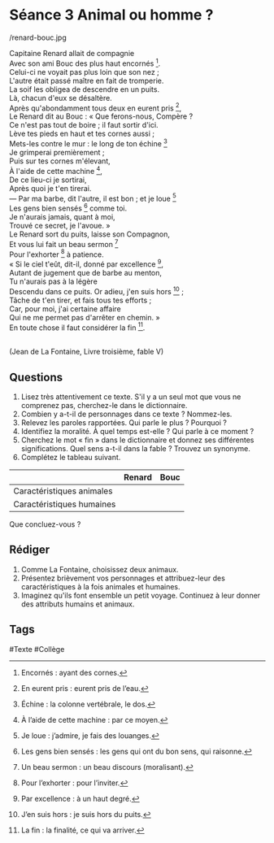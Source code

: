 # Séance 3 Animal ou homme ?

/renard-bouc.jpg

Capitaine Renard allait de compagnie<br />
Avec son ami Bouc des plus haut encornés [^1].<br />
Celui-ci ne voyait pas plus loin que son nez ;<br />
L'autre était passé maître en fait de tromperie.<br />
La soif les obligea de descendre en un puits.<br />
Là, chacun d'eux se désaltère.<br />
Après qu'abondamment tous deux en eurent pris [^2],<br />
Le Renard dit au Bouc : « Que ferons-nous, Compère ?<br />
Ce n'est pas tout de boire ; il faut sortir d'ici.<br />
Lève tes pieds en haut et tes cornes aussi ;<br />
Mets-les contre le mur : le long de ton échine [^3]<br />
Je grimperai premièrement ;<br />
Puis sur tes cornes m'élevant,<br />
À l'aide de cette machine [^4],<br />
De ce lieu-ci je sortirai,<br />
Après quoi je t'en tirerai.<br />
— Par ma barbe, dit l'autre, il est bon ; et je loue [^5]<br />
Les gens bien sensés [^6] comme toi.<br />
Je n'aurais jamais, quant à moi,<br />
Trouvé ce secret, je l'avoue. »<br />
Le Renard sort du puits, laisse son Compagnon,<br />
Et vous lui fait un beau sermon [^7]<br />
Pour l'exhorter [^8] à patience.<br />
« Si le ciel t'eût, dit-il, donné par excellence [^9],<br />
Autant de jugement que de barbe au menton,<br />
Tu n'aurais pas à la légère<br />
Descendu dans ce puits. Or adieu, j'en suis hors [^10] ;<br />
Tâche de t'en tirer, et fais tous tes efforts ;<br />
Car, pour moi, j'ai certaine affaire<br />
Qui ne me permet pas d'arrêter en chemin. »<br />
En toute chose il faut considérer la fin [^11].<br /><br />

(Jean de La Fontaine, Livre troisième, fable V)

## Questions

1. Lisez très attentivement ce texte. S'il y a un seul mot que vous ne comprenez pas, cherchez-le dans le dictionnaire.
2. Combien y a-t-il de personnages dans ce texte ? Nommez-les.
3. Relevez les paroles rapportées. Qui parle le plus ? Pourquoi ?
4. Identifiez la moralité. À quel temps est-elle ? Qui parle à ce moment ?
5. Cherchez le mot « fin » dans le dictionnaire et donnez ses différentes significations. Quel sens a-t-il dans la fable ? Trouvez un synonyme.
6. Complétez le tableau suivant.

|  | Renard | Bouc |
|:--|:--|:--|
| Caractéristiques animales |  |  |
| Caractéristiques humaines |  |  |

Que concluez-vous ?

## Rédiger

1. Comme La Fontaine, choisissez deux animaux.
2. Présentez brièvement vos personnages et attribuez-leur des caractéristiques à la fois animales et humaines.
3. Imaginez qu'ils font ensemble un petit voyage. Continuez à leur donner des attributs humains et animaux.

[^1]: Encornés : ayant des cornes.
[^2]: En eurent pris : eurent pris de l’eau.
[^3]: Échine : la colonne vertébrale, le dos.
[^4]: À l’aide de cette machine : par ce moyen.
[^5]: Je loue : j’admire, je fais des louanges.
[^6]: Les gens bien sensés : les gens qui ont du bon sens, qui raisonne.
[^7]: Un beau sermon : un beau discours (moralisant).
[^8]: Pour l’exhorter : pour l’inviter.
[^9]: Par excellence : à un haut degré.
[^10]: J’en suis hors : je suis hors du puits.
[^11]: La fin : la finalité, ce qui va arriver.

## Tags

#Texte #Collège 